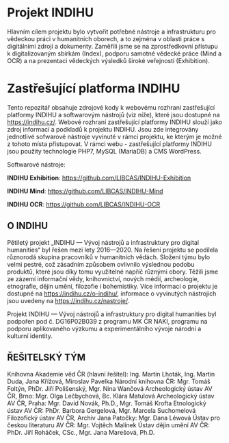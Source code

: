 # Projekt INDIHU
Hlavním cílem projektu bylo vytvořit potřebné nástroje a infrastrukturu pro vědeckou práci v humanitních oborech, a to zejména v oblasti práce s digitálními zdroji a dokumenty. Zaměřili jsme se na zprostředkovní přístupu k digitalizovaným sbírkám (Index), podporu samotné vědecké práce (Mind a OCR) a na prezentaci vědeckých výsledků široké veřejnosti (Exhibition).

# Zastřešující platforma INDIHU

Tento repozitář obsahuje zdrojové kody k webovému rozhraní zastřešující platformy INDIHU a softwarovým nástrojů (viz níže), které jsou dostupné na https://indihu.cz/.
Webové rozhraní zastřešující platformy INDIHU slouží jako zdroj informací a podkladů k projektu INDIHU. Jsou zde integrovány jednotlivé sofwarové nástroje vyvinuté v rámci projektu, ke kterým je možné z tohoto místa přistupovat.
V rámci webu - zastřešující platformy INDIHU jsou použity technologie PHP7, MySQL (MariaDB) a CMS WordPress.

Softwarové nástroje:

**INDIHU Exhibition**: https://github.com/LIBCAS/INDIHU-Exhibition

**INDIHU Mind**: https://github.com/LIBCAS/INDIHU-Mind

**INDIHU OCR**: https://github.com/LIBCAS/INDIHU-OCR

## O INDIHU
Pětiletý projekt „INDIHU — Vývoj nástrojů a infrastruktury pro digital humanities“ byl řešen mezi lety 2016—2020. Na řešení projektu se podílela různorodá skupina pracovníků v humanitních vědách. Složení týmu bylo velmi pestré, což zásadním způsobem ovlivnilo výslednou podobu produktů, které jsou díky tomu využitelné napříč různými obory. Těžili jsme ze zázemí informační vědy, knihovnictví, nových médií, archeologie, etnografie, dějin umění, filozofie i bohemistiky. Více informací o projektu je dostupné na https://indihu.cz/o-indihu/, informace o vyvinutých nástrojích jsou uvedeny na https://indihu.cz/nastroje/.

Projekt INDIHU — Vývoj nástrojů a infrastruktury pro digital humanities byl podpořen pod č. DG16P02B039 z programu MK ČR NAKI, programu na podporu aplikovaného výzkumu a experimentálního vývoje národní a kulturní identity.

## ŘEŠITELSKÝ TÝM
Knihovna Akademie věd ČR (hlavní řešitel): Ing. Martin Lhoták, Ing. Martin Duda, Jana Křížová, Miroslav Pavelka
Národní knihovna ČR: Mgr. Tomáš Foltýn, PhDr. Jiří Polišenský, Mgr. Nina Wančová
Archeologický ústav AV ČR, Brno: Mgr. Olga Lečbychová, Bc. Klára Matulová
Archeologický ústav AV ČR, Praha: Mgr. David Novák, Ph.D., Mgr. Tomáš Krofta
Etnologický ústav AV ČR: PhDr. Barbora Gergelová, Mgr. Marcela Suchomelová
Filozofický ústav AV ČR, Archiv Jana Patočky: Mgr. Dana Léwová
Ústav pro českou literaturu AV ČR: Mgr. Vojtěch Malínek
Ústav dějin umění AV ČR: PhDr. Jiří Roháček, CSc., Mgr. Jana Marešová, Ph.D.


